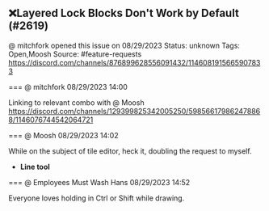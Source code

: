 ## ❌Layered Lock Blocks Don't Work by Default (#2619)
@ mitchfork opened this issue on 08/29/2023
Status: unknown
Tags: Open,Moosh
Source: #feature-requests https://discord.com/channels/876899628556091432/1146081915665907833


=== @ mitchfork 08/29/2023 14:00

Linking to relevant combo with @ Moosh
https://discord.com/channels/129399825342005250/598566179862478868/1146076744542064721

=== @ Moosh 08/29/2023 14:02

While on the subject of tile editor, heck it, doubling the request to myself.
- **Line tool**

=== @ Employees Must Wash Hans 08/29/2023 14:52

Everyone loves holding in Ctrl or Shift while drawing.
